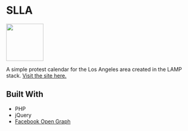 # SLLA

<img src="http://stayloudla.com/resources/images/favicon.png" height="100px">

A simple protest calendar for the Los Angeles area created in the LAMP stack. [Visit the site here.](http://stayloudla.com/)

## Built With

* PHP
* jQuery
* [Facebook Open Graph](https://developers.facebook.com/docs/reference/opengraph/)
